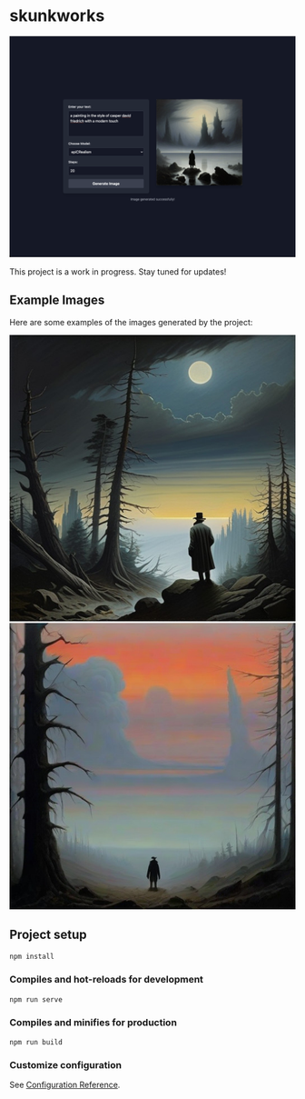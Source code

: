 # skunkworks

![Work in Progress](readme_assets/wip.png)

This project is a work in progress. Stay tuned for updates!

## Example Images

Here are some examples of the images generated by the project:

![Example 1](readme_assets/1.jpg)
![Example 2](readme_assets/2.jpg)

## Project setup
```
npm install
```

### Compiles and hot-reloads for development
```
npm run serve
```

### Compiles and minifies for production
```
npm run build
```

### Customize configuration
See [Configuration Reference](https://cli.vuejs.org/config/).





